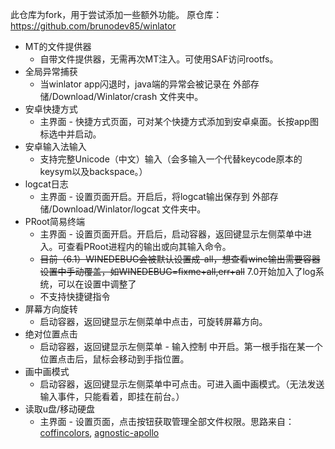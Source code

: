 此仓库为fork，用于尝试添加一些额外功能。
原仓库：https://github.com/brunodev85/winlator

- MT的文件提供器
  - 自带文件提供器，无需再次MT注入。可使用SAF访问rootfs。
- 全局异常捕获
  - 当winlator app闪退时，java端的异常会被记录在 外部存储/Download/Winlator/crash 文件夹中。
- 安卓快捷方式
  - 主界面 - 快捷方式页面，可对某个快捷方式添加到安卓桌面。长按app图标选中并启动。
- 安卓输入法输入
  - 支持完整Unicode（中文）输入（会多输入一个代替keycode原本的keysym以及backspace。）
- logcat日志
  - 主界面 - 设置页面开启。开启后，将logcat输出保存到 外部存储/Download/Winlator/logcat 文件夹中。
- PRoot简易终端
  - 主界面 - 设置页面开启。开启后，启动容器，返回键显示左侧菜单中进入。可查看PRoot进程内的输出或向其输入命令。
  - ~~目前（6.1）WINEDEBUG会被默认设置成-all，想查看wine输出需要容器设置中手动覆盖，如WINEDEBUG=fixme+all,err+all~~ 7.0开始加入了log系统，可以在设置中调整了
  - 不支持快捷键指令
- 屏幕方向旋转
  - 启动容器，返回键显示左侧菜单中点击，可旋转屏幕方向。
- 绝对位置点击
  - 启动容器，返回键显示左侧菜单 - 输入控制 中开启。第一根手指在某一个位置点击后，鼠标会移动到手指位置。
- 画中画模式
  - 启动容器，返回键显示左侧菜单中可点击。可进入画中画模式。（无法发送输入事件，只能看着，即挂在前台。）
- 读取u盘/移动硬盘
  - 主界面 - 设置页面，点击按钮获取管理全部文件权限。思路来自：[coffincolors](https://discord.com/channels/829747132562800700/1134958326908731482/1261854866507042876), [agnostic-apollo](https://github.com/termux/termux-app/commit/9eeb2babd7638f8b2967ebd93020e7e37d19cc2b)

